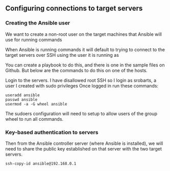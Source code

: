 ## Configuring connections to target servers

### Creating the Ansible user

We want to create a non-root user on the target machines that Ansible will use for running commands

When Ansible is running commands it will default to trying to connect to the target servers over SSH using the user it is running as

You can create a playbook to do this, and there is one in the sample files on Github. But below are the commands to do this on one of the hosts.

Login to the servers. I have disallowed root SSH so I login as srobarts, a user I created with sudo privileges
Once logged in run these commands:
```
useradd ansible 
passwd ansible 
usermod -a -G wheel ansible
```
The sudoers configuration will need to setup to allow users of the group wheel to run all commands.

### Key-based authentication to servers

Then from the Ansible controller server (where Ansible is installed), we will need to share the public key established on that server with the two target servers.
```
ssh-copy-id ansible@192.168.0.1
```
